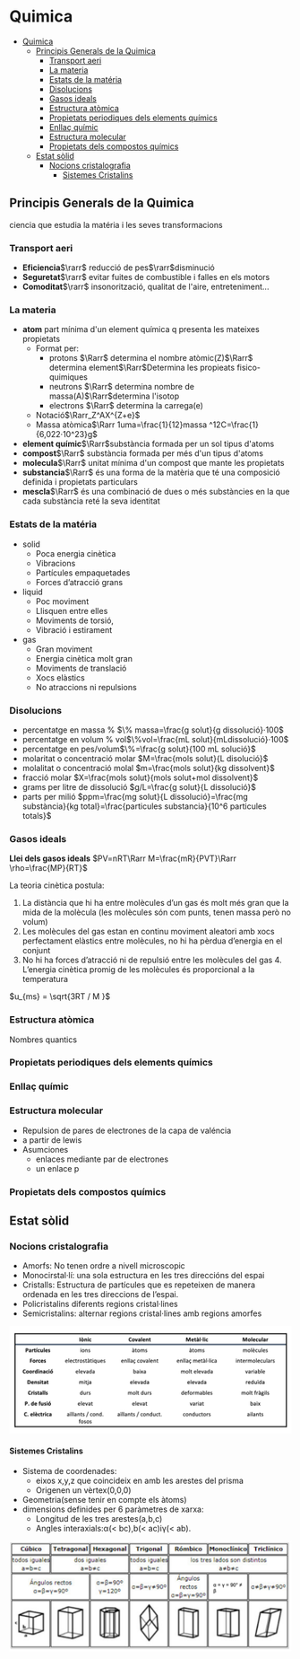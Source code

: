 # Quimica

- [Quimica](#quimica)
  - [Principis Generals de la Quimica](#principis-generals-de-la-quimica)
    - [Transport aeri](#transport-aeri)
    - [La materia](#la-materia)
    - [Estats de la matéria](#estats-de-la-matéria)
    - [Disolucions](#disolucions)
    - [Gasos ideals](#gasos-ideals)
    - [Estructura atòmica](#estructura-atòmica)
    - [Propietats periodiques dels elements químics](#propietats-periodiques-dels-elements-químics)
    - [Enllaç químic](#enllaç-químic)
    - [Estructura molecular](#estructura-molecular)
    - [Propietats dels compostos químics](#propietats-dels-compostos-químics)
  - [Estat sòlid](#estat-sòlid)
    - [Nocions cristalografia](#nocions-cristalografia)
      - [Sistemes Cristalins](#sistemes-cristalins)

## Principis Generals de la Quimica

ciencia que estudia la matéria i les seves transformacions

### Transport aeri

- **Eficiencia**$\rarr$ reducció de pes$\rarr$disminució
- **Seguretat**$\rarr$ evitar fuites de combustible i falles en els motors
- **Comoditat**$\rarr$ insonorització, qualitat de l'aire, entreteniment...

### La materia

- **atom** part mínima d'un element química q presenta les mateixes propietats
  - Format per:
    - protons $\Rarr$ determina el nombre atòmic(Z)$\Rarr$ determina element$\Rarr$Determina les propieats fisico-quimiques
    - neutrons $\Rarr$ determina nombre de massa(A)$\Rarr$determina l'isotop
    - electrons $\Rarr$ determina la carrega(e)
  - Notació$\Rarr_Z^AX^{Z+e}$
  - Massa atòmica$\Rarr 1uma=\frac{1}{12}massa ^12C=\frac{1}{6,022·10^23}g$
- **element químic**$\Rarr$substància formada per un sol tipus d'atoms
- **compost**$\Rarr$ substància formada per més d'un tipus d'atoms
- **molecula**$\Rarr$ unitat mínima d'un compost que mante les propietats
- **substancia**$\Rarr$ és una forma de la matèria que té una composició definida i propietats particulars
- **mescla**$\Rarr$ és una combinació de dues o més substàncies en la que cada substància reté la seva identitat

### Estats de la matéria

- solid
  - Poca energia cinètica
  - Vibracions
  - Partícules empaquetades
  - Forces d’atracció grans
- liquid
  - Poc moviment
  - Llisquen entre elles
  - Moviments de torsió,
  - Vibració i estirament
- gas
  - Gran moviment
  - Energia cinètica molt gran
  - Moviments de translació
  - Xocs elàstics
  - No atraccions ni repulsions

### Disolucions

- percentatge en massa % $\% massa=\frac{g solut}{g dissolució}·100$
- percentatge en volum % vol$\%vol=\frac{mL solut}{mLdissolució}·100$
- percentatge en pes/volum$\%=\frac{g solut}{100 mL solució}$
- molaritat o concentració molar $M=\frac{mols solut}{L disolució}$
- molalitat o concentració molal $m=\frac{mols solut}{kg dissolvent}$
- fracció molar $X=\frac{mols solut}{mols solut+mol dissolvent}$
- grams per litre de dissolució $g/L=\frac{g solut}{L dissolució}$
- parts per milió $ppm=\frac{mg solut}{L dissolució}=\frac{mg substància}{kg total}=\frac{particules substancia}{10^6 particules totals}$

### Gasos ideals

**Llei dels gasos ideals** $PV=nRT\Rarr M=\frac{mR}{PVT}\Rarr \rho=\frac{MP}{RT}$

La teoria cinètica postula:

1. La distància que hi ha entre molècules d’un gas és molt més gran que la mida de la molècula (les molècules són com punts, tenen massa però no volum)
2. Les molècules del gas estan en continu moviment aleatori amb xocs perfectament elàstics entre molècules, no hi ha pèrdua d’energia en el conjunt
3. No hi ha forces d’atracció ni de repulsió entre les molècules del gas 4. L’energia cinètica promig de les molècules és proporcional a la temperatura

$u_{ms} = \sqrt{3RT / M }$

### Estructura atòmica

Nombres quantics


### Propietats periodiques dels elements químics

### Enllaç químic

### Estructura molecular

- Repulsion de pares de electrones de la capa de valéncia
- a partir de lewis
- Asumciones
  - enlaces mediante par de electrones
  - un enlace p

### Propietats dels compostos químics

## Estat sòlid

### Nocions cristalografia

- Amorfs: No tenen ordre a nivell microscopic
- Monocirstal·lí: una sola estructura en les tres direccións del espai
- Cristalls: Estructura de partícules que es repeteixen de manera ordenada en les tres direccions de l’espai.
- Policristalins diferents regions cristal·lines
- Semicristalins: alternar regions cristal·lines amb regions amorfes

![TablaCrist](Imagenes/QUIM/Tabla1Crist.png)

#### Sistemes Cristalins

- Sistema de coordenades:
  - eixos x,y,z que coincideix en amb les arestes del prisma
  - Origenen un vèrtex(0,0,0)
- Geometria(sense tenir en compte els àtoms)
- dimensions definides per 6 paràmetres de xarxa:
  - Longitud de les tres arestes(a,b,c)
  - Angles interaxials:α(\< bc),b(\< ac)iγ(\< ab).

![Tabla2Crist](Imagenes/QUIM/Tabla2Crist.png)
